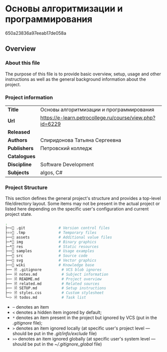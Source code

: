 # Основы алгоритмизации и программирования
650a23836a97eeab17de058a

## Overview

### About this file
The purpose of this file is to provide basic overview, setup, usage and other instructions as well as the general background information about the project.

### Project information

| | |
-- | --
**Title** | Основы алгоритмизации и программирования
**Url** | https://e-learn.petrocollege.ru/course/view.php?id=6229
**Released** |
**Authors** | Спиридонова Татьяна Сергеевна
**Publishers** | Петровский колледж
**Catalogues** |
**Discipline** | Software Development
**Subjects** | algos, C#

### Project Structure
This section defines the general project's structure and provides a top-level file/directory layout. Some items may not be present in the actual project or listed here depending on the specific user's configuration and current project state.

```sh
.
├─<📁 .git               # Version control files
├>>📁 .tmp               # Temporary files
├──📁 assets             # Additional value files
├─*📁 img                # Binary graphics
├─*📁 res                # Static resources
├──📁 samples            # Usage examples
├──📁 src                # Source code
├──📁 svg                # Vector graphics
├──📁 wiki               # Knowledge base
├── 🗎 .gitignore         # VCS blob ignores
├── 🗎 notes.md           # Subject information
├── 🗎 README.md          # Project overview
├── 🗎 related.md         # Related sources
├── 🗎 SETUP.md           # Setup instructions
├─> 🗎 styles.css         # Custom stylesheet
└─> 🗎 todos.md           # Task list
```

- `─` denotes an item
- `<` denotes a hidden item ingored by default;
- `*` denotes an item present in the project but ignored by VCS (put in the *.gitignore* file);
- `>` denotes an item ignored locally (at specific user's project level — should be put in the *.git/info/exclude* file)
- `>>` denotes an item ignored globally (at specific user's system level — should be put in the *~/.gitignore_global* file)
